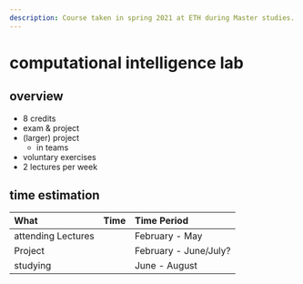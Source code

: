 ```yaml
---
description: Course taken in spring 2021 at ETH during Master studies.
---
```


# computational intelligence lab

## overview

* 8 credits
* exam & project
* \(larger\) project
  * in teams
* voluntary exercises
* 2 lectures per week

## time estimation

| What | Time | Time Period |
| :--- | :--- | :--- |
| attending Lectures |  | February - May |
| Project |  | February - June/July? |
| studying |  | June - August |


